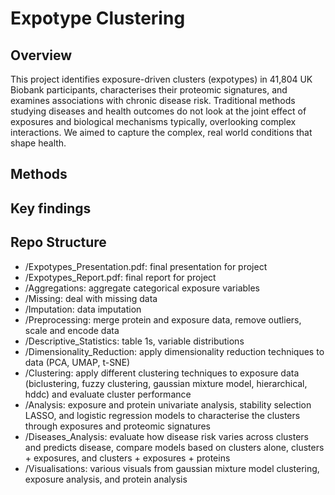 # Expotype Clustering
## Overview
This project identifies exposure-driven clusters (expotypes) in 41,804 UK Biobank participants, characterises their proteomic signatures, and examines associations with chronic disease risk. Traditional methods studying diseases and health outcomes do not look at the joint effect of exposures and biological mechanisms typically, overlooking complex interactions. We aimed to capture the complex, real world conditions that shape health.

## Methods


## Key findings


## Repo Structure
- /Expotypes_Presentation.pdf: final presentation for project
- /Expotypes_Report.pdf: final report for project
- /Aggregations: aggregate categorical exposure variables
- /Missing: deal with missing data
- /Imputation: data imputation
- /Preprocessing: merge protein and exposure data, remove outliers, scale and encode data
- /Descriptive_Statistics: table 1s, variable distributions
- /Dimensionality_Reduction: apply dimensionality reduction techniques to data (PCA, UMAP, t-SNE)
- /Clustering: apply different clustering techniques to exposure data (biclustering, fuzzy clustering, gaussian mixture model, hierarchical, hddc) and evaluate cluster performance
- /Analysis: exposure and protein univariate analysis, stability selection LASSO, and logistic regression models to characterise the clusters through exposures and proteomic signatures
- /Diseases_Analysis: evaluate how disease risk varies across clusters and predicts disease, compare models based on clusters alone, clusters + exposures, and clusters + exposures + proteins
- /Visualisations: various visuals from gaussian mixture model clustering, exposure analysis, and protein analysis

